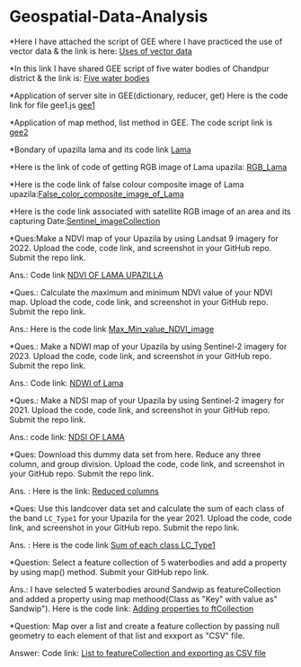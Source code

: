 # Geospatial-Data-Analysis
*Here I have attached the script of GEE where I have practiced the use of vector
data & the link is here: [Uses of vector data](https://code.earthengine.google.com/c73c4a0bc7120c47d980810009ae0f29) 



*In this link I have shared GEE script of five water bodies of Chandpur district & the link is: [Five water bodies](https://https://code.earthengine.google.com/9f0a5fa02575f890c5fe6b2b0e4f2521) 



*Application of server site in GEE(dictionary, reducer, get) Here is the code link for file gee1.js [gee1](https://code.earthengine.google.com/e4245c53df08de5d29f47abfb04b52f8)



*Application of map method, list method in GEE. The code script link is [gee2](https://code.earthengine.google.com/e4245c53df08de5d29f47abfb04b52f8)



*Bondary of upazilla lama and its code link [Lama](https://code.earthengine.google.com/17e7d612d99d2c8c676d06f9f2b134b6)



*Here is the link of code of getting RGB image of Lama upazila: [RGB_Lama](https://code.earthengine.google.com/e956b86b3c44727e8110b8e050774d70)



*Here is the code link of false colour composite image of Lama upazila:[False_color_composite_image_of_Lama](https://code.earthengine.google.com/b5503cc5951a4a9e55769ae2bc117547)




*Here is the code link associated with satellite RGB image of an area and its capturing Date:[Sentinel_imageCollection](https://code.earthengine.google.com/ed8b97f34a33b6a914e45113abd4a00c)



*Ques:Make a NDVI map of your Upazila by using Landsat 9 imagery for 2022. Upload the code, code link, and screenshot in your GitHub repo. Submit the repo link.

Ans.: Code link [NDVI OF LAMA UPAZILLA](https://code.earthengine.google.com/24b8a595d5ff0bb1bde4d80ee835aaa0)



*Ques.: Calculate the maximum and minimum NDVI value of your NDVI map. Upload the code, code link, and screenshot in your GitHub repo. Submit the repo link.

Ans.: Here is the code link [Max_Min_value_NDVI_image](https://code.earthengine.google.com/1860288c43e0b7a7a77d1c91aaaf34aa)


*Ques.:
 Make a NDWI map of your Upazila by using Sentinel-2 imagery for 2023. Upload the code, code link, and screenshot in your GitHub repo. Submit the repo link.


Ans.: Code link:   [NDWI of Lama](https://code.earthengine.google.com/9c8c03a5026a68731d0fad15b0d4f704)


*Ques.:  Make a NDSI map of your Upazila by using Sentinel-2 imagery for 2021. Upload the code, code link, and screenshot in your GitHub repo. Submit the repo link.

Ans.: 
code link: [NDSI OF LAMA](https://code.earthengine.google.com/55d3309df68829d828da56abd4bad8ca)

*Ques: Download this dummy data set from here. Reduce any three column, and group division. Upload the code, code link, and screenshot in your GitHub repo. Submit the repo link.

Ans. : Here is the link: [Reduced columns](https://code.earthengine.google.com/c65e63fc8d9aff9df6032a1695cf91ab)

*Ques: Use this landcover data set  and calculate the sum of each class of the band `LC_Type1` for your Upazila for the year 2021. Upload the code, code link, and screenshot in your GitHub repo. Submit the repo link.

Ans. : Here is the code link [Sum of each class LC_Type1](https://code.earthengine.google.com/170399dab4665177e54ff5f8939e9c15)

*Question: Select a feature collection of 5 waterbodies and add a property by using map() method. Submit your GitHub repo link.

Ans.: I have selected 5 waterbodies around Sandwip as featureCollection and added a property using map methood(Class as "Key" with value as" Sandwip"). Here is the code link: [Adding properties to ftCollection](https://code.earthengine.google.com/c79e16af25d82248452e6e717e7cf885)


*Question: Map over a list and create a feature collection by passing null geometry to each element of that list and exxport as "CSV" file.

Answer: Code link:
[List to featureCollection and exporting as CSV file](https://code.earthengine.google.com/186d5cb5219929bf772a1a5d95ce4bbb)















